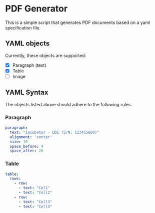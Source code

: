 # PDF Generator

This is a simple script that generates PDF documents based on a yaml specification file.

## YAML objects

Currently, these objects are supported:
- [x] Paragraph (text)
- [x] Table
- [ ] Image

## YAML Syntax

The objects listed above should adhere to the following rules.

### Paragraph

```yaml
paragraph:
  text: "Incubator - UDI (S/N: 123455668)"
  alignment: 'center'
  size: 10
  space_before: 4
  space_after: 20
```

### Table

```yaml
table:
  rows:
    - row:
      - text: "Cel1"
      - text: "Cell2"
    - row:
      - text: "Cell3"
      - text: "Cell4"
```